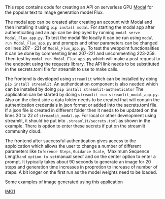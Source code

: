 This repo contains code for creating an API on serverless GPU [Modal](https://modal.com/docs) for the popular text to image generation model Flux. 

The modal app can be created after creating an account with Modal and then installing it using `pip install modal`. For starting the modal app after authenticating and an api can be deployed by running `modal serve Modal_Flux_app.py`. To test the modal file locally it can be run using `modal run Modal_Flux_app.py` and prompts and other parameters can be changed on lines 207 - 221 of `Modal_Flux_app.py`. To test the webpoint functionalities it can be done by commenting lines 207-221 and uncommenting 223-259. Then test by `modal run Modal_Flux_app.py` which will make a post request to the endpoint using the requests library. The API link needs to be substituted in the secrets.toml file for streamlit to use to make calls.

The frontend is developed using `streamlit` which can be installed by doing `pip install streamlit`. An authentication component is also needed which can be installed by doing `pip install streamlit-authenticator` The application can be started by doing `streamlit run streamlit_modal_app.py`. Also on the client side a data folder needs to be created that will contain the authentication credentials in json format or added into the secrets.toml file. If a json file is created in different folder then it needs to be updated on the lines 20 to 22 of `streamlit_modal.py`. For local or other development using streamlit, it should be put into `.streamlit/secrets.toml` as shown in the example. There is option to enter these secrets if put on the streamlit community cloud.

The frontend after successful authentication gives access to the apploication which allows the user to change a number of different parameters like `Inference Steps`, `Guidance Scale`, 'Maximum Sequence Length` and option to set `manual seed` and on the center option to enter a prompt. It typically takes about 90 seconds to generate an image for 20 steps and generation time increases in proprotion to increase of number of steps. A bit longer on the first run as the model weights need to be loaded.

Some examples of image generated using this application

[IMG1](img&vid/SampleImage.png)
